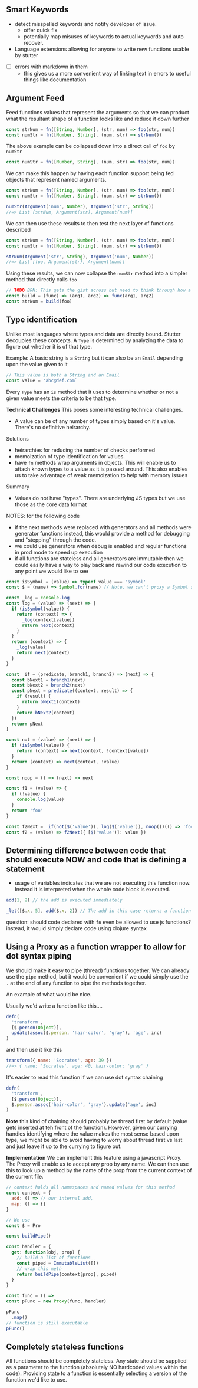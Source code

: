 ## Smart Keywords

- detect misspelled keywords and notify developer of issue.
  - offer quick fix
  - potentially map misuses of keywords to actual keywords and auto recover.
- Language extensions allowing for anyone to write new functions usable by stutter
- [ ] errors with markdown in them
  - this gives us a more convenient way of linking text in errors to useful
    things like documentation

## Argument Feed

Feed functions values that represent the arguments so that we can product what
the resultant shape of a function looks like and reduce it down further

```js
const strNum = fn([String, Number], (str, num) => foo(str, num))
const numStr = fn([Number, String], (num, str) => strNum())
```

The above example can be collapsed down into a direct call of `foo` by `numStr`

```js
const numStr = fn([Number, String], (num, str) => foo(str, num))
```

We can make this happen by having each function support being fed objects that
represent named arguments.

```js
const strNum = fn([String, Number], (str, num) => foo(str, num))
const numStr = fn([Number, String], (num, str) => strNum())

numStr(Argument('num', Number), Argument('str', String))
//=> List [strNum, Argument(str), Argument(num)]
```

We can then use these results to then test the next layer of functions described

```js
const strNum = fn([String, Number], (str, num) => foo(str, num))
const numStr = fn([Number, String], (num, str) => strNum())

strNum(Argument('str', String), Argument('num', Number))
//=> List [foo, Argument(str), Argument(num)]
```

Using these results, we can now collapse the `numStr` method into a simpler
method that directly calls `foo`

```js
// TODO BRN: This gets the gist across but need to think through how a more complex example would work with multiple function calls.
const build = (func) => (arg1, arg2) => func(arg1, arg2)
const strNum = build(foo)
```

## Type identification

Unlike most languages where types and data are directly bound. Stutter decouples
these concepts. A `Type` is determined by analyzing the data to figure out
whether it is of that type.

Example: A basic string is a `String` but it can also be an `Email` depending
upon the value given to it

```js
// This value is both a String and an Email
const value = 'abc@def.com`
```

Every `Type` has an `is` method that it uses to determine whether or not a given
value meets the criteria to be that type.

**Technical Challenges**
This poses some interesting technical challenges.

- A value can be of any number of types simply based on it's value. There's no
  definitive heirarchy.

Solutions

- heirarchies for reducing the number of checks performed
- memoization of type identification for values.
- have `fn` methods wrap arguments in objects. This will enable us to attach
  known types to a value as it is passed around. This also enables us to take
  advantage of weak memoization to help with memory issues

Summary

- Values do not have "types". There are underlying JS types but we use those as
  the core data format

NOTES: for the following code

- if the next methods were replaced with generators and all methods were
  generator functions instead, this would provide a method for debugging and
  "stepping" through the code.
- we could use generators when debug is enabled and regular functions in prod
  mode to speed up execution
- if all functions are stateless and all generators are immutable then we could
  easily have a way to play back and rewind our code execution to any point we
  would like to see

```js
const isSymbol = (value) => typeof value === 'symbol'
const $ = (name) => Symbol.for(name) // Note, we can't proxy a Symbol so this method for generation of named symbols won't work. We can just as easily return an object from this method with a symbol tag identifier

const _log = console.log
const log = (value) => (next) => {
  if (isSymbol(value)) {
    return (context) => {
      _log(context[value])
      return next(context)
    }
  }
  return (context) => {
    _log(value)
    return next(context)
  }
}

const _if = (predicate, branch1, branch2) => (next) => {
  const bNext1 = branch1(next)
  const bNext2 = branch2(next)
  const pNext = predicate((context, result) => {
    if (result) {
      return bNext1(context)
    }
    return bNext2(context)
  })
  return pNext
}

const not = (value) => (next) => {
  if (isSymbol(value)) {
    return (context) => next(context, !context[value])
  }
  return (context) => next(context, !value)
}

const noop = () => (next) => next

const f1 = (value) => {
  if (!value) {
    console.log(value)
  }
  return 'foo'
}

const f2Next = _if(not($('value')), log($('value')), noop())(() => 'foo')
const f2 = (value) => f2Next({ [$('value')]: value })
```

## Determining difference between code that should execute NOW and code that is defining a statement

- usage of variables indicates that we are not executing this function now.
  Instead it is interpreted when the whole code block is executed.

```js
add(1, 2) // the add is executed immediately

_let([$.x, 5], add($.x, 2)) // The add in this case returns a function for execution since it depends upong the let statement. The `let` statement is executed immediately though
```

question: should code declared with `fn` even be allowed to use js functions?
instead, it would simply declare code using clojure syntax

## Using a Proxy as a function wrapper to allow for dot syntax piping

We should make it easy to pipe (thread) functions together. We can already use the `pipe`
method, but it would be convenient if we could simply use the `.` at the end of
any function to pipe the methods together.

An example of what would be nice.

Usually we'd write a function like this....

```js
defn(
  'transform',
  [$.person(Object)],
  update(assoc($.person, 'hair-color', 'gray'), 'age', inc)
)
```

and then use it like this

```js
transform({ name: 'Socrates', age: 39 })
//=> { name: 'Socrates', age: 40, hair-color: 'gray' }
```

It's easier to read this function if we can use dot syntax chaining

```js
defn(
  'transform',
  [$.person(Object)],
  $.person.assoc('hair-color', 'gray').update('age', inc)
)
```

**Note** this kind of chaining should probably be thread first by default (value
gets inserted at teh front of the function). However, given our currying
handles identifying where the value makes the most sense based upon type, we might be able to
avoid having to worry about thread first vs last and just leave it up to the
currying to figure out.

**Implementation**
We can implement this feature using a javascript Proxy. The Proxy will enable us
to accept any prop by any name. We can then use this to look up a method by the
name of the prop from the current context of the current file.

```js
// context holds all namespaces and named values for this method
const context = {
  add: () => // our internal add,
  map: () => {}
}

// We use
const $ = Pro

const buildPipe()

const handler = {
  get: function(obj, prop) {
    // build a list of functions
    const piped = ImmutableList([])
    // wrap this meth
    return buildPipe(context[prop], piped)
  }
}

const func = () =>
const pFunc = new Proxy(func, handler)

pFunc
  .map()
// function is still executable
pFunc()
```

## Completely stateless functions

All functions should be completely stateless. Any state should be supplied as a
parameter to the function (absolutely NO hardcoded values within the code). Providing state to a function is essentially
selecting a version of the function we'd like to use.
